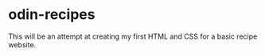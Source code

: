 # odin-recipes

This will be an attempt at creating my first HTML and CSS for a basic recipe website.

